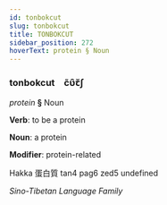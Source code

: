 ```yaml
---
id: tonbokcut
slug: tonbokcut
title: TONBOKCUT
sidebar_position: 272
hoverText: protein § Noun
---
```


### tonbokcut&emsp;<span kind="abugida">c̃ʋ̑ꞇ̆ʃ</span>

*protein* **§** Noun

**Verb**: to be a protein

**Noun**: a protein

**Modifier**: protein-related

Hakka 蛋白質 tan4 pag6 zed5 undefined

*Sino-Tibetan Language Family*